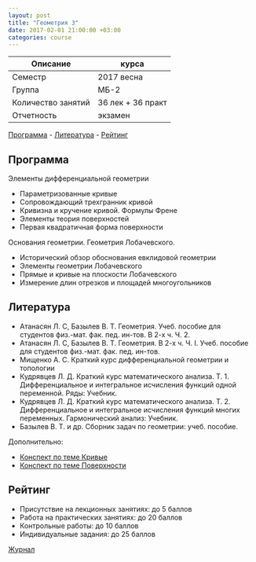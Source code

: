 ```yaml
---
layout: post
title: "Геометрия 3"
date: 2017-02-01 21:00:00 +03:00
categories: course
---
```


Описание            | курса
---                 | ---
Семестр             | 2017 весна
Группа              | МБ-2
Количество занятий  | 36 лек + 36 практ
Отчетность          | экзамен

[Программа](#Программа) - [Литература](#Литература) - [Рейтинг](#Рейтинг)

## Программа

Элементы дифференциальной геометрии
- Параметризованные кривые
- Сопровождающий трехгранник кривой
- Кривизна и кручение кривой. Формулы Френе
- Элементы теория поверхностей
- Первая квадратичная форма поверхности

Основания геометрии. Геометрия Лобачевского.
- Исторический обзор обоснования евклидовой геометрии
- Элементы геометрии Лобачевского
- Прямые и кривые на плоскости Лобачевского
- Измерение длин отрезков и площадей многоугольников

## Литература

- Атанасян Л. С, Базылев В. Т. Геометрия. Учеб. пособие для студентов физ.-мат. фак. пед. ин-тов. В 2-х ч. Ч. 2.
- Атанасян Л. С, Базылев В. Т. Геометрия. В 2-х ч. Ч. I. Учеб. пособие для студентов физ.-мат. фак. пед. ин-тов.
- Мищенко А. С. Краткий курс дифференциальной геометрии и топологии
- Кудрявцев Л. Д. Краткий курс математического анализа. Т. 1. Дифференциальное и интегральное исчисления функций одной переменной. Ряды: Учебник.
- Кудрявцев Л. Д. Краткий курс математического анализа. Т. 2. Дифференциальное и интегральное исчисления функций многих переменных. Гармонический анализ: Учебник.
- Базылев В. Т. и др. Сборник задач по геометрии: учеб. пособие.

Дополнительно:

- [Конспект по теме Кривые](https://github.com/raxal/edu-courses/raw/master/docs/geometry/lection01_dif.pdf)
- [Конспект по теме Поверхности](https://github.com/raxal/edu-courses/raw/master/docs/geometry/lection02_dif.pdf)

## Рейтинг

- Присутствие на лекционных занятиях: до 5 баллов
- Работа на практических занятиях: до 20 баллов
- Контрольные работы: до 10 баллов
- Индивидуальные задания: до 25 баллов

[Журнал](https://github.com/raxal/edu-courses/blob/master/2017-spring/jrn/jrn_2017-spring_MB21_Geom.csv)
